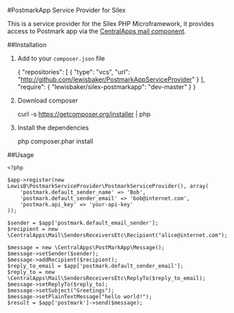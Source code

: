 #PostmarkApp Service Provider for Silex 

This is a service provider for the Silex PHP Microframework, it provides access to Postmark app via the [CentralApps mail component](https://github.com/CentralApps/Mail-PostmarkApp).

##Installation

1. Add to your `composer.json` file

	{
		"repositories": [
	        {
	            "type": "vcs",
	            "url": "http://github.com/lewisbaker/PostmarkAppServiceProvider"
	        }
	    ],
		"require": {
			"lewisbaker/silex-postmarkapp": "dev-master"
		}
	}

2. Download composer

	curl -s https://getcomposer.org/installer | php

3. Install the dependencies

	php composer.phar install
	

##Usage

	<?php
	
	$app->register(new LewisB\PostmarkServiceProvider\PostmarkServiceProvider(), array(
	    'postmark.default_sender_name' => 'Bob',
	    'postmark.default_sender_email' => 'bob@internet.com',
	    'postmark.api_key' => 'your-api-key'
	));
	
	$sender = $app['postmark.default_email_sender'];
	$recipient = new \CentralApps\Mail\SendersReceiversEtc\Recipient("alice@internet.com");
				
	$message = new \CentralApps\PostMarkApp\Message();
	$message->setSender($sender);
	$message->addRecipient($recipient);
	$reply_to_email = $app['postmark.default_sender_email'];
	$reply_to = new \CentralApps\Mail\SendersReceiversEtc\ReplyTo($reply_to_email);
	$message->setReplyTo($reply_to);
	$message->setSubject("Greetings");
	$message->setPlainTextMessage("hello world!");
	$result = $app['postmark']->send($message);
